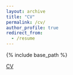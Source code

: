 ```yaml
---
layout: archive
title: "CV"
permalink: /cv/
author_profile: true
redirect_from:
  - /resume
---
```


{% include base_path %}

[CV](http://sebastianbuchczyk.github.io/files/S-Buchczyk_CV.pdf)
